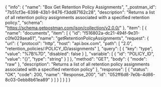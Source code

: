 {
  "info": {
    "name": "Box Get Retention Policy Assignments",
    "_postman_id": "7b51cf3e-6398-43b1-9476-f3dd87162c28",
    "description": "Returns a list of all retention policy assignments associated with a specified retention policy.",
    "schema": "https://schema.getpostman.com/json/collection/v2.0.0/"
  },
  "item": [
    {
      "name": "documents",
      "item": [
        {
          "id": "f516802a-dc21-494f-9e31-c0fe029aea61",
          "name": "getRetentionPolicyAssignments",
          "request": {
            "url": {
              "protocol": "http",
              "host": "api.box.com",
              "path": [
                "2.0",
                "retention_policies/:POLICY_ID/assignments"
              ],
              "query": [
                {
                  "key": "type",
                  "value": "%7B%7D",
                  "disabled": false
                }
              ],
              "variable": [
                {
                  "id": "POLICY_ID",
                  "value": "{}",
                  "type": "string"
                }
              ]
            },
            "method": "GET",
            "body": {
              "mode": "raw"
            },
            "description": "Returns a list of all retention policy assignments associated with a specified retention policy"
          },
          "response": [
            {
              "status": "OK",
              "code": 200,
              "name": "Response_200",
              "id": "052ff6d8-7e0b-4d86-8c03-0ebb8b61ea89"
            }
          ]
        }
      ]
    }
  ]
}